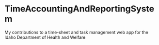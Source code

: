 # TimeAccountingAndReportingSystem
My contributions to a time-sheet and task management web app for the Idaho Department of Health and Welfare
